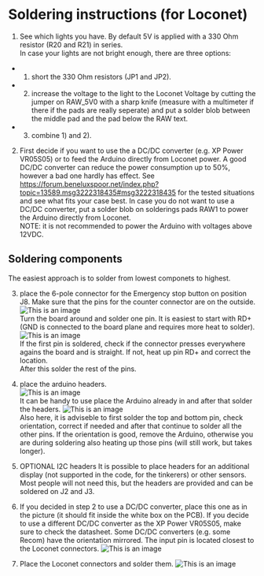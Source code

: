 # Soldering instructions (for Loconet)

1. See which lights you have. By default 5V is applied with a 330 Ohm resistor (R20 and R21) in series.  
In case your lights are not bright enough, there are three options:  
-  1) short the 330 Ohm resistors (JP1 and JP2). 
-  2) increase the voltage to the light to the Loconet Voltage by cutting the jumper on RAW_5V0 with a sharp knife (measure with a multimeter if there if the pads are really seperate) and put a solder blob between the middle pad and the pad below the RAW text. 
-  3) combine 1) and 2).

2. First decide if you want to use the a DC/DC converter (e.g. XP Power VR05S05) or to feed the Arduino directly from Loconet power. A good DC/DC converter can reduce the power consumption up to 50%, however a bad one hardly has effect. See https://forum.beneluxspoor.net/index.php?topic=13589.msg3222318435#msg3222318435 for the tested situations and see what fits your case best.
   In case you do not want to use a DC/DC converter, put a solder blob on solderings pads RAW1 to power the Arduino directly from Loconet.  
   NOTE: it is not recommended to power the Arduino with voltages above 12VDC.

## Soldering components
The easiest approach is to solder from lowest componets to highest.

3. place the 6-pole connector for the Emergency stop button on position J8. Make sure that the pins for the counter connector are on the outside.  
  ![This is an image](/images/instructions/step1a.jpeg)  
  Turn the board around and solder one pin. It is easiest to start with RD+ (GND is connected to the board plane and requires more heat to solder).  
  ![This is an image](/images/instructions/step1b.jpeg)  
  If the first pin is soldered, check if the connector presses everywhere agains the board and is straight. If not, heat up pin RD+ and correct the location.  
After this solder the rest of the pins.

4. place the arduino headers.  
  ![This is an image](/images/instructions/step2.jpeg)  
  It can be handy to use place the Arduino already in and after that solder the headers.
  ![This is an image](/images/instructions/step3.jpeg)  
  Also here, it is adviseble to first solder the top and bottom pin, check orientation, correct if needed and after that continue to solder all the other pins.  If the orientation is good, remove the Arduino, otherwise you are during soldering also heating up those pins (will still work, but takes longer). 
  
5. OPTIONAL I2C headers
   It is possible to place headers for an additional display (not supported in the code, for the tinkerers) or other sensors.
   Most people will not need this, but the headers are provided and can be soldered on J2 and J3.
  
6.  If you decided in step 2 to use a DC/DC converter, place this one as in the picture (it should fit inside the white box on the PCB).
  If you decide to use a different DC/DC converter as the XP Power VR05S05, make sure to check the datasheet. Some DC/DC converters (e.g. some Recom) have the orientation mirrored. The input pin is located closest to the Loconet connectors.
  ![This is an image](/images/instructions/step4.jpeg)  
  
7. Place the Loconet connectors and solder them. 
  ![This is an image](/images/instructions/step5.jpeg)
  
